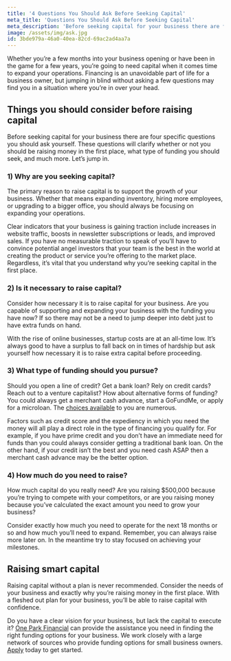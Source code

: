 ```yaml
---
title: '4 Questions You Should Ask Before Seeking Capital'
meta_title: 'Questions You Should Ask Before Seeking Capital'
meta_description: 'Before seeking capital for your business there are four specific questions you should ask yourself. Raising capital without a plan is never recommended.'
image: /assets/img/ask.jpg
id: 3bde979a-46a0-40ea-82cd-69ac2ad4aa7a
---
```

Whether you’re a few months into your business opening or have been in the game for a few years, you’re going to need capital when it comes time to expand your operations. Financing is an unavoidable part of life for a business owner, but jumping in blind without asking a few questions may find you in a situation where you’re in over your head. 

## Things you should consider before raising capital
Before seeking capital for your business there are four specific questions you should ask yourself. These questions will clarify whether or not you should be raising money in the first place, what type of funding you should seek, and much more. Let’s jump in. 

### 1)    Why are you seeking capital?
The primary reason to raise capital is to support the growth of your business. Whether that means expanding inventory, hiring more employees, or upgrading to a bigger office, you should always be focusing on expanding your operations. 

Clear indicators that your business is gaining traction include increases in website traffic, boosts in newsletter subscriptions or leads, and improved sales. If you have no measurable traction to speak of you’ll have to convince potential angel investors that your team is the best in the world at creating the product or service you’re offering to the market place. Regardless, it’s vital that you understand why you’re seeking capital in the first place. 

### 2)    Is it necessary to raise capital?
Consider how necessary it is to raise capital for your business. Are you capable of supporting and expanding your business with the funding you have now? If so there may not be a need to jump deeper into debt just to have extra funds on hand. 

With the rise of online businesses, startup costs are at an all-time low. It’s always good to have a surplus to fall back on in times of hardship but ask yourself how necessary it is to raise extra capital before proceeding. 

### 3)    What type of funding should you pursue?
Should you open a line of credit? Get a bank loan? Rely on credit cards? Reach out to a venture capitalist? How about alternative forms of funding? You could always get a merchant cash advance, start a GoFundMe, or apply for a microloan. The [choices available](https://www.oneparkfinancial.com/blog/alternative-business-funding-options) to you are numerous. 

Factors such as credit score and the expediency in which you need the money will all play a direct role in the type of financing you qualify for. For example, if you have prime credit and you don’t have an immediate need for funds than you could always consider getting a traditional bank loan. On the other hand, if your credit isn’t the best and you need cash ASAP then a merchant cash advance may be the better option. 

### 4)    How much do you need to raise?
How much capital do you really need? Are you raising $500,000 because you’re trying to compete with your competitors, or are you raising money because you’ve calculated the exact amount you need to grow your business? 

Consider exactly how much you need to operate for the next 18 months or so and how much you’ll need to expand. Remember, you can always raise more later on. In the meantime try to stay focused on achieving your milestones. 

## Raising smart capital 
Raising capital without a plan is never recommended. Consider the needs of your business and exactly why you’re raising money in the first place. With a fleshed out plan for your business, you’ll be able to raise capital with confidence. 

Do you have a clear vision for your business, but lack the capital to execute it? [One Park Financial](https://www.oneparkfinancial.com/how-it-works) can provide the assistance you need in finding the right funding options for your business. We work closely with a large network of sources who provide funding options for small business owners. [Apply](https://www.oneparkfinancial.com/pre-qualification) today to get started.